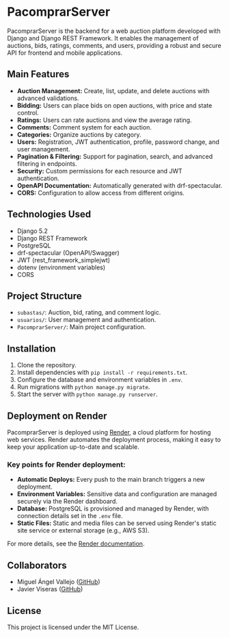
# PacomprarServer

PacomprarServer is the backend for a web auction platform developed with Django and Django REST Framework. It enables the management of auctions, bids, ratings, comments, and users, providing a robust and secure API for frontend and mobile applications.

## Main Features

- **Auction Management:** Create, list, update, and delete auctions with advanced validations.
- **Bidding:** Users can place bids on open auctions, with price and state control.
- **Ratings:** Users can rate auctions and view the average rating.
- **Comments:** Comment system for each auction.
- **Categories:** Organize auctions by category.
- **Users:** Registration, JWT authentication, profile, password change, and user management.
- **Pagination & Filtering:** Support for pagination, search, and advanced filtering in endpoints.
- **Security:** Custom permissions for each resource and JWT authentication.
- **OpenAPI Documentation:** Automatically generated with drf-spectacular.
- **CORS:** Configuration to allow access from different origins.

## Technologies Used

- Django 5.2
- Django REST Framework
- PostgreSQL
- drf-spectacular (OpenAPI/Swagger)
- JWT (rest_framework_simplejwt)
- dotenv (environment variables)
- CORS

## Project Structure

- `subastas/`: Auction, bid, rating, and comment logic.
- `usuarios/`: User management and authentication.
- `PacomprarServer/`: Main project configuration.


## Installation

1. Clone the repository.
2. Install dependencies with `pip install -r requirements.txt`.
3. Configure the database and environment variables in `.env`.
4. Run migrations with `python manage.py migrate`.
5. Start the server with `python manage.py runserver`.

## Deployment on Render

PacomprarServer is deployed using [Render](https://render.com/), a cloud platform for hosting web services. Render automates the deployment process, making it easy to keep your application up-to-date and scalable.

### Key points for Render deployment:

- **Automatic Deploys:** Every push to the main branch triggers a new deployment.
- **Environment Variables:** Sensitive data and configuration are managed securely via the Render dashboard.
- **Database:** PostgreSQL is provisioned and managed by Render, with connection details set in the `.env` file.
- **Static Files:** Static and media files can be served using Render's static site service or external storage (e.g., AWS S3).

For more details, see the [Render documentation](https://render.com/docs/deploy-django).

## Collaborators

- Miguel Ángel Vallejo ([GitHub](https://github.com/mangelv011)) 
- Javier Viseras ([GitHub](https://github.com/JVISERASS)) 


## License

This project is licensed under the MIT License.
 
